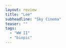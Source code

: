 ```yaml
---
layout: review
title: "Lee"
subheadline: "Sky Cinema"
teaser: ""
tags:
  - "WW II"
  - "biopic"
---
```



